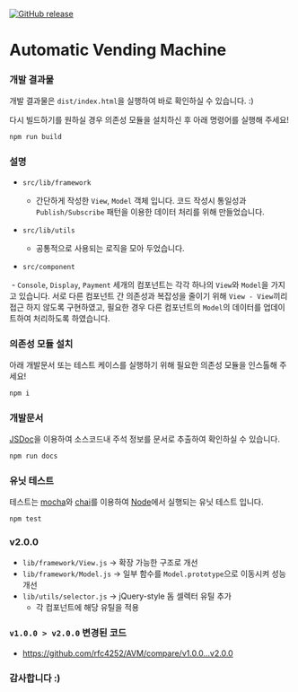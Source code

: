 [![GitHub release](https://img.shields.io/github/release/rfc4252/AVM.svg)]()

# Automatic Vending Machine

### 개발 결과물

개발 결과물은 `dist/index.html`을 실행하여 바로 확인하실 수 있습니다. :)

다시 빌드하기를 원하실 경우 의존성 모듈을 설치하신 후 아래 명령어를 실행해 주세요!

```bash
npm run build
```

### 설명

- `src/lib/framework`
 
  - 간단하게 작성한 `View`, `Model` 객체 입니다. 코드 작성시 통일성과 `Publish/Subscribe` 패턴을 이용한 데이터 처리를 위해 만들었습니다.
   
- `src/lib/utils`

  - 공통적으로 사용되는 로직을 모아 두었습니다.
 
- `src/component`

  - `Console`, `Display`, `Payment` 세개의 컴포넌트는 각각 하나의 `View`와 `Model`을 가지고 있습니다. 서로 다른 컴포넌트 간 의존성과 복잡성을 줄이기 위해 `View - View`끼리 접근 하지 않도록 구현하였고, 필요한 경우 다른 컴포넌트의 `Model`의 데이터를 업데이트하여 처리하도록 하였습니다.

### 의존성 모듈 설치

아래 개발문서 또는 테스트 케이스를 실행하기 위해 필요한 의존성 모듈을 인스톨해 주세요!  

```bash
npm i
```

### 개발문서

[JSDoc](http://usejsdoc.org/)을 이용하여 소스코드내 주석 정보를 문서로 추출하여 확인하실 수 있습니다.

```bash
npm run docs
```

### 유닛 테스트

테스트는 [mocha](https://mochajs.org/)와 [chai](http://chaijs.com/)를 이용하여 [Node](https://nodejs.org)에서 실행되는 유닛 테스트 입니다.

```bash
npm test
```

### v2.0.0

- `lib/framework/View.js` -> 확장 가능한 구조로 개선
- `lib/framework/Model.js` -> 일부 함수를 `Model.prototype`으로 이동시켜 성능 개선
- `lib/utils/selector.js` -> jQuery-style 돔 셀렉터 유틸 추가
  - 각 컴포넌트에 해당 유틸을 적용

### `v1.0.0 > v2.0.0` 변경된 코드

- https://github.com/rfc4252/AVM/compare/v1.0.0...v2.0.0


### 감사합니다 :)
